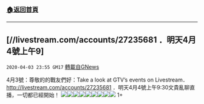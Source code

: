 ###  [:house:返回首頁](https://github.com/ourhimalayas/txt)
---

## [//livestream.com/accounts/27235681 ．明天4月4號上午9]
`2020-04-03 23:55 GM17` [轉載自GNews](https://gnews.org/zh-hant/161579/)

4月3號：尊敬的的戰友們好：Take a look at GTV’s events on Livestream．
<br>http://livestream.com/accounts/27235681 ．明天4月4號上午9:30文貴亂聊直播，一切都已經開始！
![](https://d57iplyuvntm7.cloudfront.net/uploads/https://d57iplyuvntm7.cloudfront.net/uploads/photos/2020/04/img_1585972511_59965.(null))![](https://d57iplyuvntm7.cloudfront.net/uploads/https://d57iplyuvntm7.cloudfront.net/uploads/photos/2020/04/img_1585972511_62297.(null))![](https://d57iplyuvntm7.cloudfront.net/uploads/https://d57iplyuvntm7.cloudfront.net/uploads/photos/2020/04/img_1585972511_43760.(null))![](https://d57iplyuvntm7.cloudfront.net/uploads/https://d57iplyuvntm7.cloudfront.net/uploads/photos/2020/04/img_1585972511_2782.(null))![](https://d57iplyuvntm7.cloudfront.net/uploads/https://d57iplyuvntm7.cloudfront.net/uploads/photos/2020/04/img_1585972511_96127.(null))![](https://d57iplyuvntm7.cloudfront.net/uploads/https://d57iplyuvntm7.cloudfront.net/uploads/photos/2020/04/img_1585972511_40130.(null))![](https://d57iplyuvntm7.cloudfront.net/uploads/https://d57iplyuvntm7.cloudfront.net/uploads/photos/2020/04/img_1585972511_86257.(null))![](https://d57iplyuvntm7.cloudfront.net/uploads/https://d57iplyuvntm7.cloudfront.net/uploads/photos/2020/04/img_1585972511_60626.(null))![](https://d57iplyuvntm7.cloudfront.net/uploads/https://d57iplyuvntm7.cloudfront.net/uploads/photos/2020/04/img_1585972511_81341.(null))
1+

